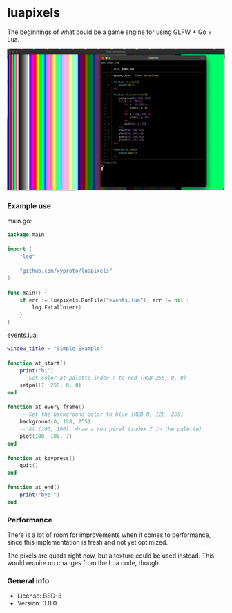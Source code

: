 # luapixels

The beginnings of what could be a game engine for using GLFW + Go + Lua.

![events.lua + results](img/screenshot.png)

### Example use

main.go:

```go
package main

import (
    "log"

    "github.com/xyproto/luapixels"
)

func main() {
    if err := luapixels.RunFile("events.lua"); err != nil {
        log.Fatalln(err)
    }
}
```

events.lua:

```lua
window_title = "Simple Example"

function at_start()
    print("hi")
    -- Set color at palette index 7 to red (RGB 255, 0, 0)
    setpal(7, 255, 0, 0)
end

function at_every_frame()
    -- Set the background color to blue (RGB 0, 128, 255)
    background(0, 128, 255)
    -- At (100, 100), draw a red pixel (index 7 in the palette)
    plot(100, 100, 7)
end

function at_keypress()
    quit()
end

function at_end()
    print("bye!")
end
```

### Performance

There is a lot of room for improvements when it comes to performance, since this implementation is fresh and not yet optimized.

The pixels are quads right now, but a texture could be used instead. This would require no changes from the Lua code, though.

### General info

* License: BSD-3
* Version: 0.0.0
